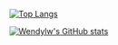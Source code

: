 <!--
**wendylw/wendylw** is a ✨ _special_ ✨ repository because its `README.md` (this file) appears on your GitHub profile.

Here are some ideas to get you started:

- 🔭 I’m currently working on ...
- 🌱 I’m currently learning ...
- 👯 I’m looking to collaborate on ...
- 🤔 I’m looking for help with ...
- 💬 Ask me about ...
- 📫 How to reach me: ...
- 😄 Pronouns: ...
- ⚡ Fun fact: ...
-->

[![Top Langs](https://github-readme-stats.vercel.app/api/top-langs/?username=wendylw&layout=compact)](https://github.com/wendylw/wendylw/edit/main/README.md)

[![Wendylw's GitHub stats](https://github-readme-stats.vercel.app/api?username=wendylw&layout=compact&show_icons=true&count_private=true)](https://github.com/wendylw/wendylw/edit/main/README.md)
